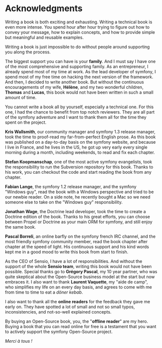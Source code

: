 Acknowledgments
===============

Writing a book is both exciting and exhausting. Writing a technical book is even
more intense. You spend hour after hour trying to figure out how to convey your
message, how to explain concepts, and how to provide simple but meaningful and
reusable examples.

Writing a book is just impossible to do without people around supporting you
along the process.

The biggest support you can have is your **family**. And I must say I have one
of the most comprehensive and supporting family. As an entrepreneur, I already
spend most of my time at work. As the lead developer of symfony, I spend most of
my free time on hacking the next version of the framework. And then, I decided
to write another book. But without the continuous encouragements of my wife,
**Hélène**, and my two wonderful children, **Thomas** and **Lucas**, this book
would not have been written in such a small amount of time.

You cannot write a book all by yourself, especially a technical one. For this
one, I had the chance to benefit from top notch reviewers. They are all part of
the symfony adventure and I want to thank them all for the time they spent on
the project.

**Kris Wallsmith**, our community manager and symfony 1.3 release manager, took
the time to proof-read my far-from-perfect English prose. As this book was
published on a day-to-day basis on the symfony website, and because I live in
France, and he lives in the US, he got up very early every single morning during
a month, including weekends, to read and fix each chapter.

**Stefan Koopmanschap**, one of the most active symfony evangelists, took the
responsibility to run the Subversion repository for this book. Thanks to his
work, you can checkout the code and start reading the book from any chapter.

**Fabian Lange**, the symfony 1.2 release manager, and the symfony "Windows
guy", read the book with a Windows perspective and tried to be our newbie
reader. On a side note, he recently bought a Mac so we need someone else to take
on the "Windows guy" responsibility.

**Jonathan Wage**, the Doctrine lead developer, took the time to create a
Doctrine edition of the book. Thanks to his great efforts, you can choose
between Propel or Doctrine as your main ORM for symfony, and still enjoy the
same book.

**Pascal Borreli**, an online barfly on the symfony french IRC channel, and the
most friendly symfony community member, read the book chapter after chapter at
the speed of light. His continuous support and his kind words kept me in a good
mood to write this book from start to finish.

As the CEO of Sensio, I have a lot of responsibilities. And without the support
of the whole **Sensio team**, writing this book would not have been possible.
Special thanks go to **Grégory Pascal**, my 10 year partner, who was quite
skeptical about the Open-Source business model at the start but now embraces it.
I also want to thank **Laurent Vaquette**, my "aide de camp", who simplifies my
life on an every day basis, and agrees to come with me from time to time to eat
a *döner kebab*.

I also want to thank all the **online readers** for the feedback they gave me
early on. They have spotted a lot of small and not so small typos,
inconsistencies, and not-so-well explained concepts.

By buying an Open-Source book, you, the "**offline reader**" are my hero. Buying
a book that you can read online for free is a testament that you want to
actively support the symfony Open-Source project.

*Merci à tous !*
